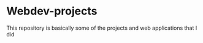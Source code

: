 # Webdev-projects
This repository is basically some of the projects and web applications that I did
